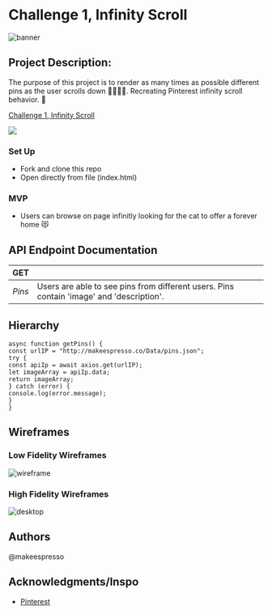 # Challenge 1, Infinity Scroll
![banner](https://user-images.githubusercontent.com/20978259/122320033-8cd1d700-ceef-11eb-8d1b-c69a10447521.png)


## Project Description:
The purpose of this project is to render as many times as possible different pins as the user scrolls down 👩🏻‍💻💫. Recreating Pinterest infinity scroll behavior. 📌


<a href="https://www.loom.com/share/daf04e21d9b34840ae1552214d2c0e5b"> <p>Challenge 1, Infinity Scroll</p> <img style="max-width:300px;" src="https://cdn.loom.com/sessions/thumbnails/daf04e21d9b34840ae1552214d2c0e5b-with-play.gif"> </a>


### Set Up
* Fork and clone this repo
* Open directly from file (index.html)

### MVP
* Users can browse on page infinitly looking for the cat to offer a forever home 😻

## API Endpoint Documentation
| **GET** |  |
| --- | --- |
| _Pins_ | Users are able to see pins from different users. Pins contain 'image' and 'description'.

## Hierarchy
```
async function getPins() {
const urlIP = "http://makeespresso.co/Data/pins.json";
try {
const apiIp = await axios.get(urlIP);
let imageArray = apiIp.data;
return imageArray;
} catch (error) {
console.log(error.message);
}
}
```

## Wireframes

### Low Fidelity Wireframes
![wireframe](https://user-images.githubusercontent.com/20978259/122319988-77f54380-ceef-11eb-8f0c-bfebc8bea7e1.png)

### High Fidelity Wireframes
![desktop](https://user-images.githubusercontent.com/20978259/122328567-e9d48980-cefd-11eb-9458-b51a0a4bbffc.png)


## Authors
@makeespresso

## Acknowledgments/Inspo
* [Pinterest](https://www.pinterest.com/)
